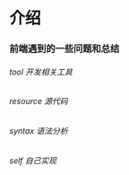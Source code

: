 # 介绍

### 前端遇到的一些问题和总结

###### tool 开发相关工具

###### resource 源代码

###### syntax 语法分析

###### self 自己实现
